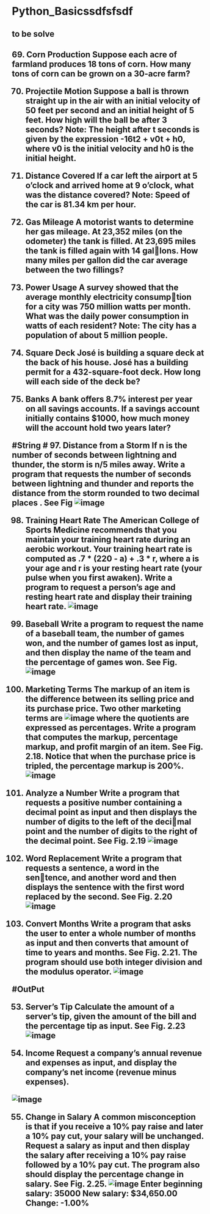 # Python_Basicssdfsfsdf
<h2> to be solve <h2>
69. Corn Production Suppose each acre of farmland produces 18 tons of corn. How 
many tons of corn can be grown on a 30-acre farm?

70. Projectile Motion Suppose a ball is thrown straight up in the air with an initial 
velocity of 50  feet per second and an initial height of 5  feet. How high will the 
ball be after 3 seconds? Note: The height after t seconds is given by the expression 
-16t2 + v0t + h0, where v0 is the initial velocity and h0 is the initial height.


71. Distance Covered If a car left the airport at 5 o’clock and arrived home at 9 
o’clock, what was the distance covered? Note: Speed of the car is 81.34 km per hour.


72. Gas Mileage A motorist wants to determine her gas mileage. At 23,352 miles (on 
the odometer) the tank is filled. At 23,695 miles the tank is filled again with 14 gallons. How many miles per gallon did the car average between the two fillings?


73. Power Usage A survey showed that the average monthly electricity consumption  for a city was 750 million watts per month. What was the daily power 
consumption in watts of each resident? Note: The city has a population of about 
5 million people.


74. Square Deck José is building a square deck at the back of his house. José has a 
building permit for a 432-square-foot deck. How long will each side of the deck be?


75. Banks A bank offers 8.7% interest per year on all savings accounts. If a savings 
account initially contains $1000, how much money will the account hold two years 
later?

  #String #
 97. Distance from a Storm If n is the number of seconds between lightning and 
thunder, the storm is n/5 miles away. Write a program that requests the number 
of seconds between lightning and thunder and reports the distance from the storm 
rounded to two decimal places . See Fig
  ![image](https://user-images.githubusercontent.com/85821198/185799398-df00e132-6625-4bbd-bd4d-9e9def0a6dad.png)
  
98. Training Heart Rate The American College of Sports Medicine recommends that 
you maintain your training heart rate during an aerobic workout. Your training heart 
rate is computed as .7 * (220 - a) + .3 * r, where a is your age and r is your resting 
heart rate (your pulse when you first awaken). Write a program to request a person’s 
age and resting heart rate and display their training heart rate.
![image](https://user-images.githubusercontent.com/85821198/185799408-76c20152-96f6-4827-997d-c3aa7b903384.png)
  
 101. Baseball Write a program to request the name of a baseball team, the number of 
games won, and the number of games lost as input, and then display the name of the 
team and the percentage of games won. See Fig.
![image](https://user-images.githubusercontent.com/85821198/185799484-90b3bf60-098f-40a5-a7a5-316cdbcd66ec.png)

  
  108. Marketing Terms The markup of an item is the difference between its selling price
and its purchase price. Two other marketing terms are
![image](https://user-images.githubusercontent.com/85821198/185799500-990b0619-02f2-43a2-9ff5-cc6cdaa2434f.png)
where the quotients are expressed as percentages. Write a program that computes the 
markup, percentage markup, and profit margin of an item. See Fig. 2.18. Notice that 
when the purchase price is tripled, the percentage markup is 200%.
  ![image](https://user-images.githubusercontent.com/85821198/185799507-cb12bf8f-e5bf-4a14-a8fd-30ef6fc9696f.png)

  109. Analyze a Number Write a program that requests a positive number containing a 
decimal point as input and then displays the number of digits to the left of the decimal point and the number of digits to the right of the decimal point. See Fig. 2.19
  ![image](https://user-images.githubusercontent.com/85821198/185799541-cf6f726f-3b4d-422e-8ed9-744114f0712a.png)
  
  
  110. Word Replacement Write a program that requests a sentence, a word in the sentence, and another word and then displays the sentence with the first word replaced 
by the second. See Fig. 2.20
  ![image](https://user-images.githubusercontent.com/85821198/185799620-8048357b-508a-46c9-b82a-6c52b29ee48b.png)
  
111. Convert Months Write a program that asks the user to enter a whole number 
of months as input and then converts that amount of time to years and months. 
See Fig.  2.21. The program should use both integer division and the modulus 
operator.
![image](https://user-images.githubusercontent.com/85821198/185799637-9f22d976-5aa6-4fab-ae49-deadaea90891.png)

  #OutPut
  
  53. Server’s Tip Calculate the amount of a server’s tip, given the amount of the bill 
and the percentage tip as input. See Fig. 2.23
  ![image](https://user-images.githubusercontent.com/85821198/185799676-431d0d70-23e6-4768-bbd6-7c395c7606b2.png)

  54. Income Request a company’s annual revenue and expenses as input, and display 
the company’s net income (revenue minus expenses).
  
  ![image](https://user-images.githubusercontent.com/85821198/185799707-243dbebe-217d-4d06-b9bd-ec9a4780782b.png)
  
  
  55. Change in Salary A common misconception is that if you receive a 10% pay raise 
and later a 10% pay cut, your salary will be unchanged. Request a salary as input 
and then display the salary after receiving a 10% pay raise followed by a 10% pay 
cut. The program also should display the percentage change in salary. See Fig. 2.25.
![image](https://user-images.githubusercontent.com/85821198/185799724-87fcaaed-d4f3-462b-802a-586242362524.png)
Enter beginning salary: 35000
New salary: $34,650.00
Change: -1.00%
